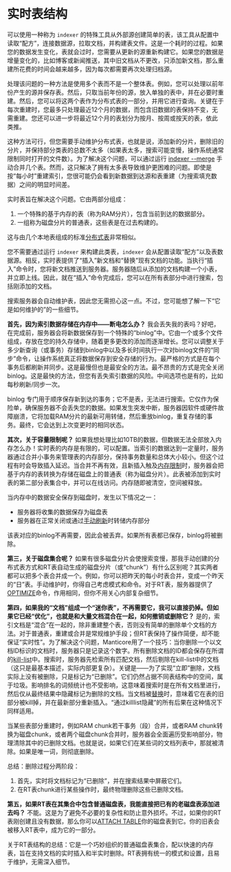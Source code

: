# 实时表结构

可以使用一种称为 `indexer` 的特殊工具从外部源创建简单的表，该工具从配置中读取“配方”，连接数据源，拉取文档，并构建表文件。这是一个耗时的过程。如果您的数据发生变化，表就会过时，您需要从更新的源重新构建它。如果您的数据是增量变化的，比如博客或新闻推送，其中旧文档从不更改，只添加新文档，那么重建所花费的时间会越来越多，因为每次都需要再次处理归档源。

处理该问题的一种方法是使用多个表而不是一个整体表。例如，您可以处理以前年份产生的源并保存表。然后，只取当前年份的源，放入单独的表中，并在必要时重建。然后，您可以将这两个表作为分布式表的一部分，并用它进行查询。关键在于每次重建时，您最多只处理最近12个月的数据，而包含旧数据的表保持不变，无需重建。您还可以进一步将最近12个月的表划分为按月、按周或按天的表，依此类推。

这种方法可行，但您需要手动维护分布式表，也就是说，添加新的分片，删除旧的分片，并保持部分类表的总数不太多（如果表太多，搜索可能变慢，操作系统通常限制同时打开的文件数）。为了解决这个问题，可以通过运行 [indexer --merge](../Data_creation_and_modification/Adding_data_from_external_storages/Adding_data_to_tables/Merging_tables.md) 手动合并几个表。然而，这只解决了拥有太多表导致维护更困难的问题。即使是按“每小时”重建索引，您很可能仍会看到新数据到达源和表重建（为搜索填充数据）之间的明显时间差。

实时表旨在解决这个问题。它由两部分组成：

1. 一个特殊的基于内存的表（称为RAM分片），包含当前到达的数据部分。
2. 一组称为磁盘分片的普通表，这些表是在过去构建的。

这与由几个本地表组成的标准[分布式表](../Creating_a_table/Creating_a_distributed_table/Creating_a_distributed_table.md)非常相似。

您不需要通过运行 `indexer` 来构建此类表，`indexer` 会从配置读取“配方”以及表数据源。相反，实时表提供了“插入”新文档和“替换”现有文档的功能。当执行“插入”命令时，您将新文档推送到服务器。服务器随后从添加的文档构建一个小表，并立即上线。因此，就在“插入”命令完成后，您可以在所有表部分中进行搜索，包括刚添加的文档。

搜索服务器会自动维护表，因此您无需担心这一点。不过，您可能想了解一下“它是如何维护的”的一些细节。

**首先，因为索引数据存储在内存中——断电怎么办？** 我会丢失我的表吗？好吧，在完成前，服务器会将新数据保存到一个特殊的“binlog”中。它由一个或多个文件组成，存放在您的持久存储中，随着更多更改的添加而逐渐增长。您可以调整关于多少新查询（或事务）存储到binlog中以及多长时间执行一次对binlog文件的“同步”命令，让操作系统真正将数据保存到安全存储的行为。最严格的方式是在每个事务后都刷新并同步。这是最慢但也是最安全的方法。最不昂贵的方式是完全关闭binlog。这是最快的方法，但您有丢失索引数据的风险。中间选项也是有的，比如每秒刷新/同步一次。

binlog 专门用于顺序保存新到达的事务；它不是表，无法进行搜索。它仅作为保险单，确保服务器不会丢失您的数据。如果发生突发中断，服务器因软件或硬件故障崩溃，它将加载RAM分片的最新可用转储，然后重放binlog，重复存储的事务。最终，它会达到上次变更时的相同状态。

**其次，关于容量限制呢？** 如果我想处理比如10TB的数据，但数据无法全部放入内存怎么办！实时表的内存是有限的，可以配置。当索引的数据达到一定量时，服务器通过合并小事务来管理表的内存部分，保持事务数量和总体大小较小。但这个过程有时会导致插入延迟。当合并不再有效，且新插入触及[内存限制](../Creating_a_table/Local_tables/Plain_and_real-time_table_settings.md#rt_mem_limit)时，服务器会把基于内存的表转换为存储在磁盘上的普通表（称为磁盘分片）。此表被添加到实时表的第二部分表集合中，并可以在线访问。内存随即被清空，空间被释放。

当内存中的数据安全保存到磁盘时，发生以下情况之一：

* 服务器将收集的数据保存为磁盘表
* 服务器在正常关闭或通过[手动刷新](../Securing_and_compacting_a_table/Flushing_RAM_chunk_to_disk.md#FLUSH-TABLE)时转储内存部分

该表对应的binlog不再需要，因此会被丢弃。如果所有表都已保存，binlog将被删除。

**第三，关于磁盘集合呢？** 如果有很多磁盘分片会使搜索变慢，那我手动创建的分布式表方式和RT表自动生成的磁盘分片（或“chunk”）有什么区别呢？其实两者都可以把多个表合并成一个。例如，你可以把昨天的每小时表合并，变成一个昨天的“日”表。手动维护时，你得自己考虑模式和命令。对于RT表，服务器提供了[OPTIMIZE](../Securing_and_compacting_a_table/Compacting_a_table.md#OPTIMIZE-TABLE)命令，作用相同，但你不用关心内部复杂细节。

**第四，如果我的“文档”组成一个“迷你表”，不再需要它，我可以直接扔掉。但如果它已经“优化”，也就是和大量文档混合在一起，如何撤销或删除它？** 是的，索引文档是“混合”在一起的，除非重建整个表，否则没有简单的删除单个文档的方法。对于普通表，重建或合并是常规维护手段；但RT表保持了操作简便，却不能保证“实时性”。为了解决这个问题，Manticore用了一个技巧：当你删除一个以文档ID标识的文档时，服务器只是记录这个数字。所有删除文档的ID都会保存在所谓的[kill-list](../Data_creation_and_modification/Adding_data_from_external_storages/Adding_data_to_tables/Killlist_in_plain_tables.md#Table-kill-list)中。搜索时，服务器先检索所有匹配文档，然后剔除在kill-list中的文档（这只是最基本描述，实际内部更复杂）。关键是——为了实现“立即”删除，文档实际上没有被删除，只是标记为“已删除”。它们仍然占据不同表结构中的空间，属于垃圾。影响排名的词频统计也不受影响，这意味着搜索时是在所有文档里进行，然后仅从最终结果中隐藏标记为删除的文档。当文档被[替换](../Data_creation_and_modification/Updating_documents/REPLACE.md)时，意味着它在表的旧部分被kill掉，并在最新部分重新插入。“通过killlist隐藏”的所有后果在这种情况下同样适用。

当某些表部分重建时，例如RAM chunk若干事务（段）合并，或者RAM chunk转换为磁盘chunk，或者两个磁盘chunk合并时，服务器会全面遍历受影响部分，物理清除其中的已删除文档。也就是说，如果它们在某些词的文档列表中，那就被清除。如果是唯一词，则彻底删除。

总结：删除过程分两阶段：
1. 首先，实时将文档标记为“已删除”，并在搜索结果中屏蔽它们。
2. 在RT表chunk进行某些操作时，最终物理删除这些已删除文档。

**第五，如果RT表在其集合中包含普通磁盘表，我能直接把已有的老磁盘表添加进去吗？** 不能。这是为了避免不必要的复杂性和防止意外损坏。不过，如果你的RT表刚创建且没有数据，那么你可以[ATTACH TABLE](../Data_creation_and_modification/Adding_data_from_external_storages/Adding_data_to_tables/Attaching_one_table_to_another.md)你的磁盘表到它。你的旧表会被移入RT表中，成为它的一部分。

关于RT表结构的总结：它是一个巧妙组织的普通磁盘表集合，配以快速的内存表，旨在支持文档的实时插入和半实时删除。RT表拥有统一的模式和设置，且易于维护，无需深入细节。
<!-- proofread -->

